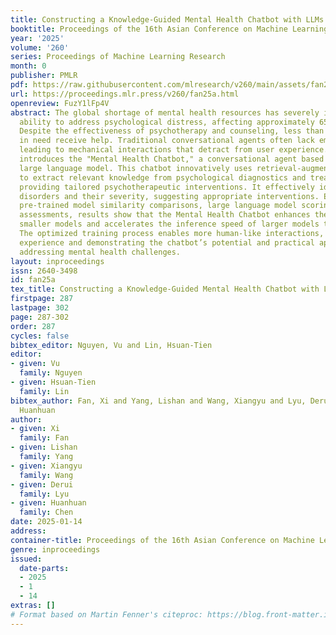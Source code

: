 ```yaml
---
title: Constructing a Knowledge-Guided Mental Health Chatbot with LLMs
booktitle: Proceedings of the 16th Asian Conference on Machine Learning
year: '2025'
volume: '260'
series: Proceedings of Machine Learning Research
month: 0
publisher: PMLR
pdf: https://raw.githubusercontent.com/mlresearch/v260/main/assets/fan25a/fan25a.pdf
url: https://proceedings.mlr.press/v260/fan25a.html
openreview: FuzY1lFp4V
abstract: The global shortage of mental health resources has severely impacted the
  ability to address psychological distress, affecting approximately 658 million people.
  Despite the effectiveness of psychotherapy and counseling, less than 35% of those
  in need receive help. Traditional conversational agents often lack emotional support,
  leading to mechanical interactions that detract from user experience. This paper
  introduces the "Mental Health Chatbot," a conversational agent based on a pre-trained
  large language model. This chatbot innovatively uses retrieval-augmentation techniques
  to extract relevant knowledge from psychological diagnostics and treatment manuals,
  providing tailored psychotherapeutic interventions. It effectively identifies mental
  disorders and their severity, suggesting appropriate interventions. Evaluated through
  pre-trained model similarity comparisons, large language model scoring, and expert
  assessments, results show that the Mental Health Chatbot enhances the accuracy of
  smaller models and accelerates the inference speed of larger models through retrieval-augmentation.
  The optimized training process enables more human-like interactions, improving user
  experience and demonstrating the chatbot’s potential and practical application in
  addressing mental health challenges.
layout: inproceedings
issn: 2640-3498
id: fan25a
tex_title: Constructing a Knowledge-Guided Mental Health Chatbot with LLMs
firstpage: 287
lastpage: 302
page: 287-302
order: 287
cycles: false
bibtex_editor: Nguyen, Vu and Lin, Hsuan-Tien
editor:
- given: Vu
  family: Nguyen
- given: Hsuan-Tien
  family: Lin
bibtex_author: Fan, Xi and Yang, Lishan and Wang, Xiangyu and Lyu, Derui and Chen,
  Huanhuan
author:
- given: Xi
  family: Fan
- given: Lishan
  family: Yang
- given: Xiangyu
  family: Wang
- given: Derui
  family: Lyu
- given: Huanhuan
  family: Chen
date: 2025-01-14
address:
container-title: Proceedings of the 16th Asian Conference on Machine Learning
genre: inproceedings
issued:
  date-parts:
  - 2025
  - 1
  - 14
extras: []
# Format based on Martin Fenner's citeproc: https://blog.front-matter.io/posts/citeproc-yaml-for-bibliographies/
---
```

